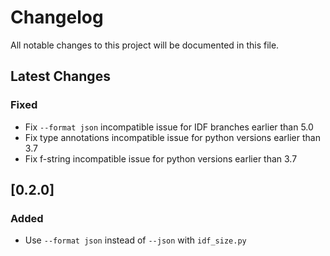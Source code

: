 # Changelog

All notable changes to this project will be documented in this file.

## Latest Changes

### Fixed

- Fix `--format json` incompatible issue for IDF branches earlier than 5.0
- Fix type annotations incompatible issue for python versions earlier than 3.7
- Fix f-string incompatible issue for python versions earlier than 3.7

## [0.2.0]

### Added

- Use `--format json` instead of `--json` with `idf_size.py`
